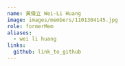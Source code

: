 ```yaml
---
name: 黃偉立 Wei-Li Huang 
image: images/members/1101304145.jpg 
role: formerMem
aliases:
  - wei li huang
links:
  github: link_to_github 
---
```

